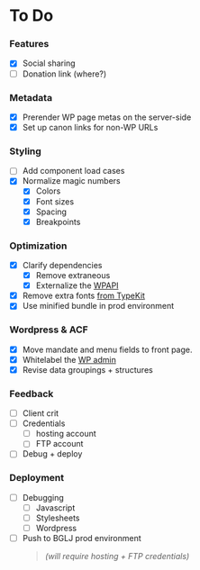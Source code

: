 To Do
===

### Features

- [x] Social sharing
- [ ] Donation link (where?)

### Metadata

- [x] Prerender WP page metas on the server-side
- [x] Set up canon links for non-WP URLs

### Styling

- [ ] Add component load cases
- [x] Normalize magic numbers
  - [x] Colors
  - [x] Font sizes
  - [x] Spacing
  - [x] Breakpoints
    
### Optimization

- [x] Clarify dependencies
  - [x] Remove extraneous
  - [x] Externalize the [WPAPI](https://github.com/WP-API/node-wpapi)
- [x] Remove extra fonts [from TypeKit](https://typekit.com/kit_editor/kits/xoz1ltr)
- [x] Use minified bundle in prod environment

### Wordpress & ACF

- [x] Move mandate and menu fields to front page.
- [x] Whitelabel the [WP admin](http://rgd2.co/clients/BGLJ/wp-admin)
- [x] Revise data groupings + structures

### Feedback

- [ ] Client crit
- [ ] Credentials
  - [ ] hosting account
  - [ ] FTP account
- [ ] Debug + deploy

### Deployment

- [ ] Debugging
  - [ ] Javascript
  - [ ] Stylesheets
  - [ ] Wordpress
- [ ] Push to BGLJ prod environment
  > *(will require hosting + FTP credentials)*